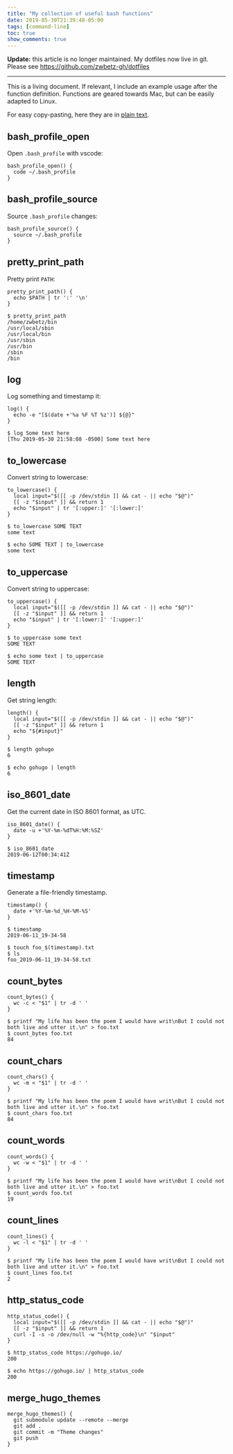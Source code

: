 ```yaml
---
title: "My collection of useful bash functions"
date: 2019-05-30T21:39:48-05:00
tags: [command-line]
toc: true
show_comments: true
---
```


**Update:** this article is no longer maintained. My dotfiles now live in git. Please see https://github.com/zwbetz-gh/dotfiles

---

This is a living document. If relevant, I include an example usage after the function definition. Functions are geared towards Mac, but can be easily adapted to Linux. 

<!-- UPDATE THIS WHEN ADDING A NEW FUNC -->
For easy copy-pasting, here they are in [plain text](/dotfiles). 

## bash_profile_open

Open `.bash_profile` with vscode:

```
bash_profile_open() {
  code ~/.bash_profile
}
```

## bash_profile_source

Source `.bash_profile` changes:

```
bash_profile_source() {
  source ~/.bash_profile
}
```

## pretty_print_path

Pretty print `PATH`:

```
pretty_print_path() {
  echo $PATH | tr ':' '\n'
}
```

```
$ pretty_print_path
/home/zwbetz/bin
/usr/local/sbin
/usr/local/bin
/usr/sbin
/usr/bin
/sbin
/bin
```

## log

Log something and timestamp it:

```
log() {
  echo -e "[$(date +'%a %F %T %z')] ${@}"
}
```

```
$ log Some text here
[Thu 2019-05-30 21:58:08 -0500] Some text here
```

## to_lowercase

Convert string to lowercase:

```
to_lowercase() {
  local input="$([[ -p /dev/stdin ]] && cat - || echo "$@")"
  [[ -z "$input" ]] && return 1 
  echo "$input" | tr '[:upper:]' '[:lower:]' 
}
```

```
$ to_lowercase SOME TEXT
some text
```

```
$ echo SOME TEXT | to_lowercase 
some text
```

## to_uppercase

Convert string to uppercase:

```
to_uppercase() {
  local input="$([[ -p /dev/stdin ]] && cat - || echo "$@")"
  [[ -z "$input" ]] && return 1 
  echo "$input" | tr '[:lower:]' '[:upper:]' 
}
```

```
$ to_uppercase some text
SOME TEXT
```

```
$ echo some text | to_uppercase 
SOME TEXT
```

## length

Get string length:

```
length() {
  local input="$([[ -p /dev/stdin ]] && cat - || echo "$@")"
  [[ -z "$input" ]] && return 1 
  echo "${#input}"
}
```

```
$ length gohugo
6
```

```
$ echo gohugo | length 
6
```

## iso_8601_date

Get the current date in ISO 8601 format, as UTC.  

```
iso_8601_date() {
  date -u +'%Y-%m-%dT%H:%M:%SZ'
}
```

```
$ iso_8601_date
2019-06-12T00:34:41Z
```

## timestamp

Generate a file-friendly timestamp. 

```
timestamp() {
  date +'%Y-%m-%d_%H-%M-%S'
}
```

```
$ timestamp
2019-06-11_19-34-58
```

```
$ touch foo_$(timestamp).txt
$ ls
foo_2019-06-11_19-34-58.txt
```

## count_bytes

```
count_bytes() {
  wc -c < "$1" | tr -d ' '
}
```

```
$ printf "My life has been the poem I would have writ\nBut I could not both live and utter it.\n" > foo.txt
$ count_bytes foo.txt
84
```

## count_chars

```
count_chars() {
  wc -m < "$1" | tr -d ' '
}
```

```
$ printf "My life has been the poem I would have writ\nBut I could not both live and utter it.\n" > foo.txt
$ count_chars foo.txt
84
```

## count_words

```
count_words() {
  wc -w < "$1" | tr -d ' '
}
```

```
$ printf "My life has been the poem I would have writ\nBut I could not both live and utter it.\n" > foo.txt
$ count_words foo.txt
19
```

## count_lines

```
count_lines() {
  wc -l < "$1" | tr -d ' '
}
```

```
$ printf "My life has been the poem I would have writ\nBut I could not both live and utter it.\n" > foo.txt
$ count_lines foo.txt
2
```

## http_status_code

```
http_status_code() {
  local input="$([[ -p /dev/stdin ]] && cat - || echo "$@")"
  [[ -z "$input" ]] && return 1
  curl -I -s -o /dev/null -w "%{http_code}\n" "$input"
}
```

```
$ http_status_code https://gohugo.io/
200
```

```
$ echo https://gohugo.io/ | http_status_code
200
```

## merge_hugo_themes 

```
merge_hugo_themes() {
  git submodule update --remote --merge
  git add . 
  git commit -m "Theme changes" 
  git push 
}
```
